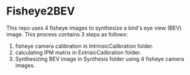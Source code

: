 # Fisheye2BEV
This repo uses 4 fisheye images to synthesize a bird's eye view (BEV) image.
This process contains 3 steps as follows:
1. fisheye camera calibration in IntrinsicCalibration folder.
2. calculating IPM matrix in ExtrisicCalibration folder.
3. Synthesizing BEV image in Synthesis folder using 4 fisheye camera images.
